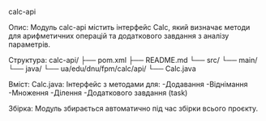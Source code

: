 calc-api

Опис:
Модуль calc-api містить інтерфейс Calc, який визначає методи для арифметичних операцій та додаткового завдання з аналізу параметрів.

Структура:
calc-api/
├── pom.xml
├── README.md
└── src/
    └── main/
        └── java/
            └── ua/edu/dnu/fpm/calc/api/
                └── Calc.java

Вміст:
Calc.java: Інтерфейс з методами для:
-Додавання
-Віднімання
-Множення
-Ділення
-Додаткового завдання (task)

Збірка:
Модуль збирається автоматично під час збірки всього проєкту.